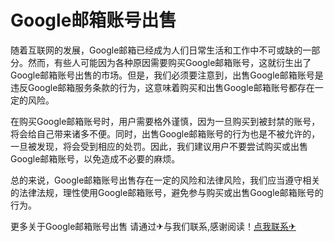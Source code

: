 # Google邮箱账号出售

随着互联网的发展，Google邮箱已经成为人们日常生活和工作中不可或缺的一部分。然而，有些人可能因为各种原因需要购买Google邮箱账号，这就衍生出了Google邮箱账号出售的市场。但是，我们必须要注意到，出售Google邮箱账号是违反Google邮箱服务条款的行为，这意味着购买和出售Google邮箱账号都存在一定的风险。

在购买Google邮箱账号时，用户需要格外谨慎，因为一旦购买到被封禁的账号，将会给自己带来诸多不便。同时，出售Google邮箱账号的行为也是不被允许的，一旦被发现，将会受到相应的处罚。因此，我们建议用户不要尝试购买或出售Google邮箱账号，以免造成不必要的麻烦。

总的来说，Google邮箱账号出售存在一定的风险和法律风险，我们应当遵守相关的法律法规，理性使用Google邮箱账号，避免参与购买或出售Google邮箱账号的行为。

更多关于Google邮箱账号出售 请通过✈与我们联系,感谢阅读！[点我联系✈](https://file.G208.com)